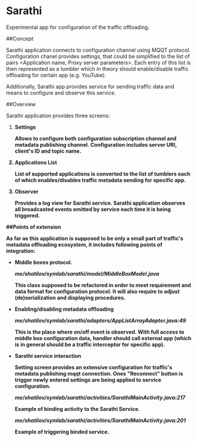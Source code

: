 # Sarathi

Experimental app for configuration of the traffic offloading.

##Concept

Sarathi application connects to configuration channel using MQQT protocol.
Configuration chanel provides settings, that could be simplified to the list of pairs <Application name, Proxy server parameters>.
Each entry of this list is then represented as a tumbler which in theory should enable/disable traffic offloading for certain app (e.g. YouTube).

Additionally, Sarathi app provides service for sending traffic data and means to configure and observe this service.

##Overview

Sarathi application provides three screens:

1. <b>Settings 

    Allows to configure both configuration subscription channel and metadata publishing channel. 
    Configuration includes server URI, client's ID and topic name. 
     
2. <b>Applications List
    
    List of supported applications is converted to the list of tumblers each of which enables/disables traffic metadata sending for specific app.
    
3. <b>Observer

    Provides a log view for Sarathi service. Sarathi application observes all broadcasted events emitted by service each time it is being triggered.
    
##Points of extension

As far as this application is supposed to be only a small part of traffic's metadata offloading ecosystem, it includes following points of integration:

* <b>Middle boxes protocol. 
    
    <i> me/shatilov/symlab/sarathi/model/MiddleBoxModel.java</i> 
        
    This class supposed to be refactored in order to meet requirement and data format for configuration protocol.
    It will also require to adjust (de)serialization and displaying procedures.
    
* <b>Enabling/disabling metadata offloading
    
    <i>me/shatilov/symlab/sarathi/adapters/AppListArrayAdapter.java:49</i>
    
    This is the place where on/off event is observed. With full access to middle box configuration data, handler should call external app (which is in general should be a traffic interceptor for specific app).
    
* <b>Sarathi service interaction 
    
    Setting screen provides an extensive configuration for traffic's metadata publishing mqqt connection.
    Ones "Reconnect" button is trigger newly entered settings are being applied to service configuration.
    
    <i>me/shatilov/symlab/sarathi/activities/SarathiMainActivity.java:217</i>
    
    Example of binding activity to the Sarathi Service.
    
    <i>me/shatilov/symlab/sarathi/activities/SarathiMainActivity.java:201</i>

    Example of triggering binded service. 
    